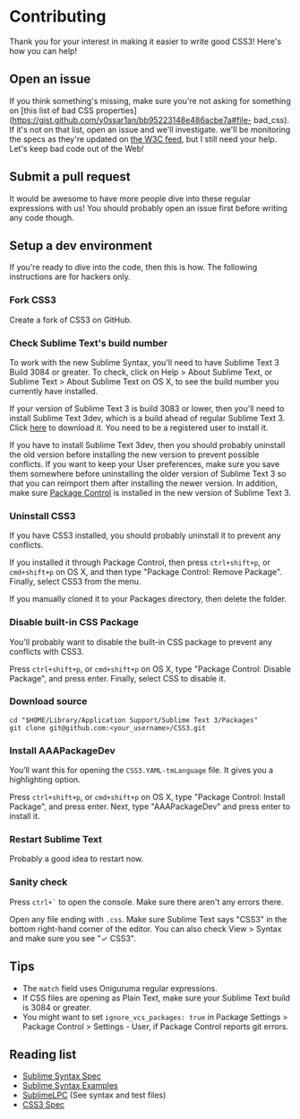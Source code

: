 # Contributing

Thank you for your interest in making it easier to write good CSS3! Here's how
you can help!

## Open an issue

If you think something's missing, make sure you're not asking for something on
[this list of bad CSS
properties](https://gist.github.com/y0ssar1an/bb95223148e486acbe7a#file-
bad_css). If it's not on that list, open an issue and we'll investigate. we'll
be monitoring the specs as they're updated on [the W3C
feed](http://www.w3.org/Style/CSS/current-work.en.html), but I still need your
help. Let's keep bad code out of the Web!

## Submit a pull request

It would be awesome to have more people dive into these regular expressions with
us! You should probably open an issue first before writing any code though.

## Setup a dev environment

If you're ready to dive into the code, then this is how. The following
instructions are for hackers only.

### Fork CSS3

Create a fork of CSS3 on GitHub.

### Check Sublime Text's build number

To work with the new Sublime Syntax, you'll need to have Sublime Text 3 Build
3084 or greater. To check, click on Help > About Sublime Text, or Sublime Text >
About Sublime Text on OS X, to see the build number you currently have
installed.

If your version of Sublime Text 3 is build 3083 or lower, then you'll need to
install Sublime Text 3dev, which is a build ahead of regular Sublime Text 3.
Click [here](http://www.sublimetext.com/3dev) to download it. You need to be a
registered user to install it.

If you have to install Sublime Text 3dev, then you should probably uninstall the
old version before installing the new version to prevent possible conflicts. If
you want to keep your User preferences, make sure you save them somewhere before
uninstalling the older version of Sublime Text 3 so that you can reimport them
after installing the newer version. In addition, make sure [Package
Control]((https://packagecontrol.io/installation)) is installed in the new
version of Sublime Text 3.

### Uninstall CSS3

If you have CSS3 installed, you should probably uninstall it to prevent any
conflicts.

If you installed it through Package Control, then press `ctrl+shift+p`, or
`cmd+shift+p` on OS X, and then type "Package Control: Remove Package". Finally,
select CSS3 from the menu.

If you manually cloned it to your Packages directory, then delete the folder.

### Disable built-in CSS Package

You'll probably want to disable the built-in CSS package to prevent any
conflicts with CSS3.

Press `ctrl+shift+p`, or `cmd+shift+p` on OS X, type "Package Control: Disable
Package", and press enter. Finally, select CSS to disable it.

### Download source

```
cd "$HOME/Library/Application Support/Sublime Text 3/Packages"
git clone git@github.com:<your_username>/CSS3.git
```

### Install AAAPackageDev

You’ll want this for opening the `CSS3.YAML-tmLanguage` file. It gives you a
highlighting option.

Press `ctrl+shift+p`, or `cmd+shift+p` on OS X, type "Package Control: Install
Package", and press enter. Next, type "AAAPackageDev" and press enter to install
it.

### Restart Sublime Text

Probably a good idea to restart now.

### Sanity check

Press `` ctrl+` `` to open the console. Make sure there aren't any errors there.

Open any file ending with `.css`. Make sure Sublime Text says "CSS3" in the
bottom right-hand corner of the editor. You can also check View > Syntax and
make sure you see "✓ CSS3".

## Tips

* The `match` field uses Oniguruma regular expressions.
* If CSS files are opening as Plain Text, make sure your Sublime Text build is
3084 or greater.
* You might want to set `ignore_vcs_packages: true` in Package Settings >
Package Control > Settings - User, if Package Control reports git errors.

## Reading list

* [Sublime Syntax Spec](http://www.sublimetext.com/docs/3/syntax.html)
* [Sublime Syntax Examples](https://github.com/sublimehq/Packages)
* [SublimeLPC](https://github.com/abathur/SublimeLPC) (See syntax and test files)
* [CSS3 Spec](http://www.w3.org/Style/CSS/current-work.en.html)
